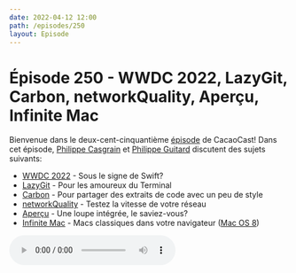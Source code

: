 ```yaml
---
date: 2022-04-12 12:00
path: /episodes/250
layout: Episode
---
```

# Épisode 250 - WWDC 2022, LazyGit, Carbon, networkQuality, Aperçu, Infinite Mac
<p>Bienvenue dans le deux-cent-cinquanti&egrave;me&nbsp;<a href="https://archive.org/download/cacaocast/cacaocast_250.mp3" title="CacaoCast Episode 250">épisode</a> de CacaoCast! Dans cet épisode, <a href="http://www.twitter.com/philippec" title="Philippe Casgrain sur Twitter">Philippe Casgrain</a> et <a href="http://www.twitter.com/cacaocast" title="Philippe Guitard sur Twitter">Philippe Guitard</a> discutent des sujets suivants:</p>
<ul>
<li><a href="https://developer.apple.com/wwdc22/" title="WWDC 2022">WWDC 2022</a> - Sous le signe de Swift?</li>
<li><a href="https://github.com/jesseduffield/lazygit" title="LazyGit">LazyGit</a> - Pour les amoureux du Terminal</li>
<li><a href="https://carbon.now.sh" title="Carbon">Carbon</a> - Pour partager des extraits de code avec un peu de style</li>
<li><a href="https://twitter.com/lukeholder/status/1512243710096191489" title="networkQuality">networkQuality</a> - Testez la vitesse de votre réseau</li>
<li><a href="https://mobile.twitter.com/codepo8/status/1511650091425222657" title="Aperçu">Aperçu</a> - Une loupe intégrée, le saviez-vous?</li>
<li><a href="https://system7.app" title="Infinite Mac">Infinite Mac</a> - Macs classiques dans votre navigateur (<a href="https://macos8.app" title="Mac OS 8">Mac OS 8</a>)</li>
</ul>
<p><audio controls><source src="https://archive.org/download/cacaocast/cacaocast_250.mp3" type="audio/mpeg"><source src="https://archive.org/download/cacaocast/cacaocast_250.mp3" type="audio/mp4">Votre navigateur ne supporte pas l'élément audio / Your browser does not support the audio element.</audio></p>
